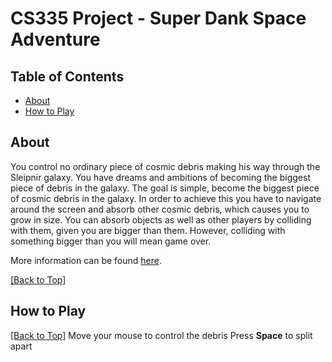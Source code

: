 # CS335 Project - Super Dank Space Adventure

## Table of Contents
- [About](#about)
- [How to Play](#how-to-play)

## About
You control no ordinary piece of cosmic debris making his way through the Sleipnir galaxy. You have dreams and ambitions of becoming the biggest piece of debris in the galaxy. The goal is simple, become the biggest piece of cosmic debris in the galaxy. In order to achieve this you have to navigate around the screen and absorb other cosmic debris, which causes you to grow in size. You can absorb objects as well as other players by colliding with them, given you are bigger than them. However, colliding with something bigger than you will mean game over.

More information can be found <a href="http://www.cs.csub.edu/~phuynh/cs335/project/">here</a>.

<a href="#table-of-contents">[Back to Top]</a>
## How to Play

<a href="#table-of-contents">[Back to Top]</a>
Move your mouse to control the debris
Press <b>Space</b> to split apart
